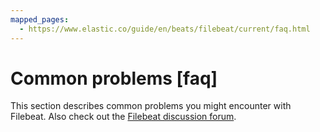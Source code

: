 ```yaml
---
mapped_pages:
  - https://www.elastic.co/guide/en/beats/filebeat/current/faq.html
---
```


# Common problems [faq]

This section describes common problems you might encounter with Filebeat. Also check out the [Filebeat discussion forum](https://discuss.elastic.co/c/beats/filebeat).

























